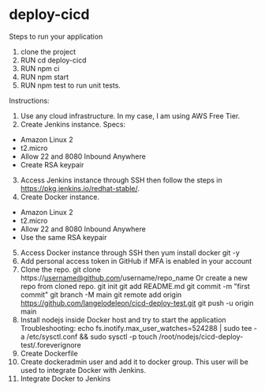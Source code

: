 # deploy-cicd
Steps to run your application
1. clone the project
2. RUN cd deploy-cicd
3. RUN npm ci
4. RUN npm start
5. RUN npm test to run unit tests.

Instructions:
1. Use any cloud infrastructure. In my case, I am using AWS Free Tier.
2. Create Jenkins instance.
Specs:
- Amazon Linux 2
- t2.micro
- Allow 22 and 8080 Inbound Anywhere
- Create RSA keypair
3. Access Jenkins instance through SSH then follow the steps in https://pkg.jenkins.io/redhat-stable/.
4. Create Docker instance.
- Amazon Linux 2
- t2.micro
- Allow 22 and 8080 Inbound Anywhere
- Use the same RSA keypair
5. Access Docker instance through SSH then yum install docker git -y
6. Add personal access token in GitHub if MFA is enabled in your account
7. Clone the repo. git clone https://username@github.com/username/repo_name Or create a new repo from cloned repo.
git init
git add README.md
git commit -m "first commit"
git branch -M main
git remote add origin https://github.com/langelodeleon/cicd-deploy-test.git
git push -u origin main
8. Install nodejs inside Docker host and try to start the application
Troubleshooting:
echo fs.inotify.max_user_watches=524288 | sudo tee -a /etc/sysctl.conf && sudo sysctl -p
touch /root/nodejs/cicd-deploy-test/.foreverignore
9. Create Dockerfile
10. Create dockeradmin user and add it to docker group. This user will be used to integrate Docker with Jenkins.
11. Integrate Docker to Jenkins
